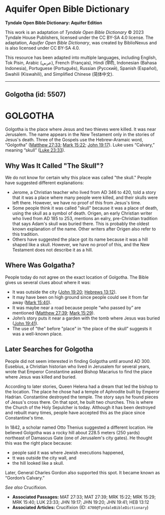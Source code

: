 # Aquifer Open Bible Dictionary

**Tyndale Open Bible Dictionary: Aquifer Edition**

This work is an adaptation of *Tyndale Open Bible Dictionary* © 2023 Tyndale House Publishers, licensed under the CC BY\-SA 4\.0 license. The adaptation, *Aquifer Open Bible Dictionary*, was created by BiblioNexus and is also licensed under CC BY\-SA 4\.0\.

This resource has been adapted into multiple languages, including English, Tok Pisin, Arabic (عربي), French (Français), Hindi (हिंदी), Indonesian (Bahasa Indonesia), Portuguese (Português), Russian (Русский), Spanish (Español), Swahili (Kiswahili), and Simplified Chinese (简体中文).



--------------------------------

## Golgotha (id: 5507)

GOLGOTHA
========

Golgotha is the place where Jesus and two thieves were killed. It was near Jerusalem. The name appears in the New Testament only in the stories of Jesus's death. Three of the Gospels use the Hebrew\-Aramaic word, “Golgotha” ([Matthew 27:33](https://ref.ly/Matt27:33); [Mark 15:22](https://ref.ly/Mark15:22); [John 19:17](https://ref.ly/John19:17)). Luke uses “Calvary,” meaning “skull” ([Luke 23:33](https://ref.ly/Luke23:33)).

Why Was It Called "The Skull"?
------------------------------

We do not know for certain why this place was called "the skull." People have suggested different explanations:

* Jerome, a Christian teacher who lived from AD 346 to 420, told a story that it was a place where many people were killed, and their skulls were left there. However, we have no proof of this from Jesus's time.
* Some people think it was called "skull" because it was a place of death, using the skull as a symbol of death. Origen, an early Christian writer who lived from AD 185 to 253, mentions an ealry, pre\-Christian tradition that says Adam's skull was buried there. This is probably the oldest known explanation of the name. Other writers after Origen also refer to this tradition.
* Others have suggested the place got its name because it was a hill shaped like a skull. However, we have no proof of this, and the New Testament does not describe it as a hill.

Where Was Golgatha?
-------------------

People today do not agree on the exact location of Golgotha. The Bible gives us several clues about where it was:

* It was outside the city ([John 19:20](https://ref.ly/John19:20); [Hebrews 13:12](https://ref.ly/Heb13:12)).
* It may have been on high ground since people could see it from far away ([Mark 15:40](https://ref.ly/Mark15:40)).
* It was maybe near a road because people “who passed by” are mentioned ([Matthew 27:39](https://ref.ly/Matt27:39); [Mark 15:29](https://ref.ly/Mark15:29)).
* John’s story puts it near a garden with the tomb where Jesus was buried ([John 19:41](https://ref.ly/John19:41)).
* The use of "the" before "place" in “the place of the skull” suggests it was a well\-known place.

Later Searches for Golgotha
---------------------------

People did not seem interested in finding Golgotha until around AD 300\. Eusebius, a Christian historian who lived in Jerusalem for several years, wrote that Emperor Constantine asked Bishop Macarius to find the place where Jesus was killed and buried. 

According to later stories, Queen Helena had a dream that led the bishop to the location. The place he chose had a temple of Aphrodite built by Emperor Hadrian. Constantine destroyed the temple. The story says he found pieces of Jesus's cross there. On that spot, he built two churches. This is where the Church of the Holy Sepulcher is today. Although it has been destroyed and rebuilt many times, people have accepted this as the place since Constantine's time.

In 1842, a scholar named Otto Thenius suggested a different location. He believed Golgotha was a rocky hill about 228\.5 meters (250 yards) northeast of Damascus Gate (one of Jerusalem's city gates). He thought this was the right place because: 

* people said it was where Jewish executions happened,
* tt was outside the city wall, and
* the hill looked like a skull.

Later, General Charles Gordon also supported this spot. It became known as “Gordon’s Calvary.”

*See also* Crucifixion.

* **Associated Passages:** MAT 27:33; MAT 27:39; MRK 15:22; MRK 15:29; MRK 15:40; LUK 23:33; JHN 19:17; JHN 19:20; JHN 19:41; HEB 13:12
* **Associated Articles:** Crucifixion (ID: `4700@TyndaleBibleDictionary`)

